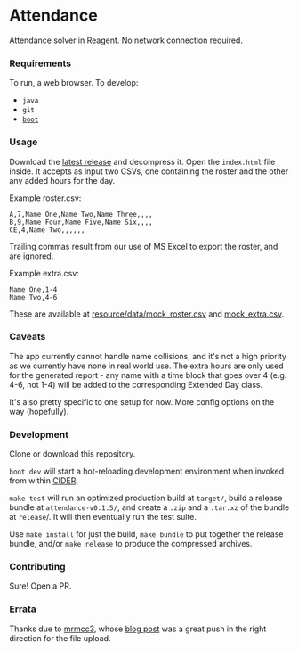 # Attendance
Attendance solver in Reagent.  No network connection required.
### Requirements
To run, a web browser.  To develop:
* `java`
* `git`
* [`boot`](http://boot-clj.com)
### Usage
Download the [latest release](https://github.com/deciduously/attendance/releases/tag/v0.1.6) and decompress it.  Open the `index.html` file inside.  It accepts as input two CSVs, one 
containing the roster and the other any added hours for the day.

Example roster.csv:
```
A,7,Name One,Name Two,Name Three,,,,
B,9,Name Four,Name Five,Name Six,,,,
CE,4,Name Two,,,,,,
```
Trailing commas result from our use of MS Excel to export the roster, and are ignored.

Example extra.csv:
```
Name One,1-4
Name Two,4-6
```
These are available at [resource/data/mock_roster.csv](https://github.com/deciduously/attendance/blob/master/resource/data/mock_roster.csv) and [mock_extra.csv](https://github.com/deciduously/attendance/blob/master/resource/data/mock_extra.csv).
### Caveats
The app currently cannot handle name collisions, and it's not a high priority as we currently have none in real world use.  The extra hours are only used for the generated report - any name with a time block that goes over 4 (e.g. 4-6, not 1-4) will be added to the corresponding Extended Day class.

It's also pretty specific to one setup for now.  More config options on the way (hopefully).
### Development
Clone or download this repository.

`boot dev` will start a hot-reloading development environment when invoked from within [CIDER](https://github.com/clojure-emacs/cider).

`make test` will run an optimized production build at `target/`, build a release bundle at `attendance-v0.1.5/`, and create a `.zip` and a `.tar.xz` of the bundle at `release`/.  It will then eventually run the test suite.

Use `make install` for just the build, `make bundle` to put together the release bundle, and/or `make release` to produce the compressed archives.
### Contributing
Sure!  Open a PR.
### Errata
Thanks due to [mrmcc3](https://github.com/mrmcc3), whose [blog post](https://mrmcc3.github.io/post/csv-with-clojurescript) was a great push in the right direction for the file upload.
